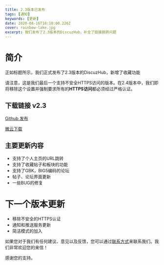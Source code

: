 ```yaml
---
title: 2.3版本已发布
tags: [通知]
keywords: [更新]
date: 2020-08-16T18:10:00.226Z
cover: rainbow-lake.jpg
excerpt: 我们发布了2.3版本的DiscuzHub，补全了链接跳转问题
---
```


# 简介

正如标题所示，我们正式发布了2.3版本的DiscuzHub，新增了收藏功能

请注意，这是我们最后一个支持不安全HTTPS访问的版本。在2.4版本中，我们即将移除这个设置并强制要求所有的**HTTPS访问**都必须经过严格认证。

## 下载链接 v2.3

[Github 发布](https://github.com/kidozh/DiscuzHub/releases/download/v2.3/app-release.apk)

[微云下载](https://share.weiyun.com/AZ0VAIYd)

## 主要更新内容

+ 支持了个人主页的URL跳转
+ 支持了收藏帖子和板块的功能
+ 支持了GBK，BIG5编码的论坛
+ 帖子、论坛界面更新
+ 一些BUG的修复

# 下一个版本更新

+ 移除不安全的HTTPS认证
+ 通知和推送服务更新
+ 简洁模式的加入

如果您对于我们有任何建议、意见以及反馈，您可以通过[联系方式](/contact/)来联系我们。我们非常欢迎您的来信！

感谢您的支持。